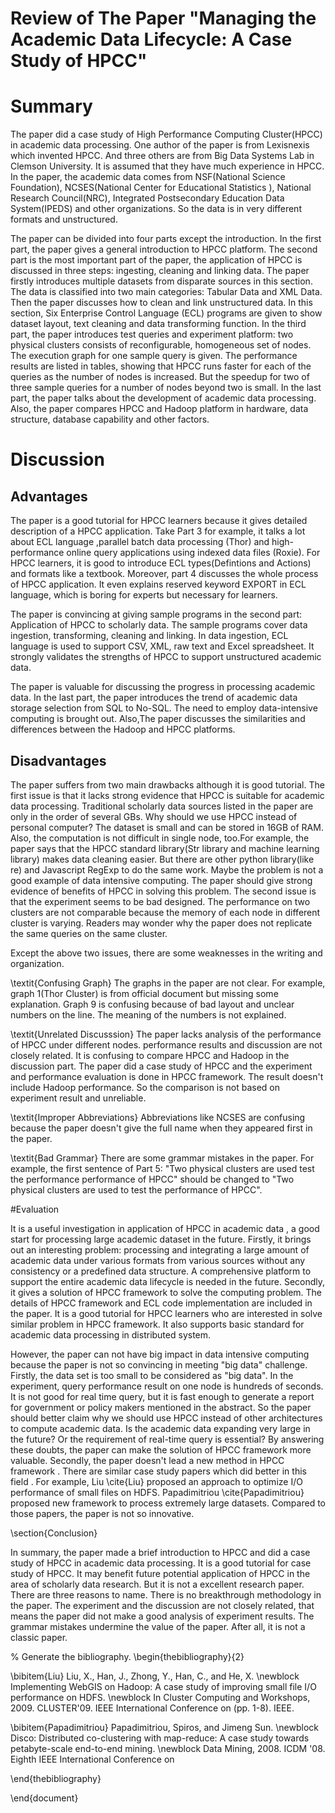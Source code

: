 # Review of The Paper "Managing the Academic Data Lifecycle: A Case Study of HPCC"



# Summary
The paper did a case study of High Performance Computing Cluster(HPCC) in academic data processing. One author of the paper is from Lexisnexis which invented HPCC. And three others are from Big Data Systems Lab in Clemson University. It is assumed that they have much experience in HPCC. In the paper, the academic data comes from NSF(National Science Foundation), NCSES(National Center for Educational Statistics ), National Research Council(NRC), Integrated Postsecondary Education Data System(IPEDS) and other organizations. So the data is in very different formats and unstructured.

The paper can be divided into four parts except the introduction. In the first part, the paper gives a general introduction to HPCC platform. The second part is the most important part of the paper, the application of HPCC is discussed in three steps: ingesting, cleaning and linking data. The paper firstly introduces multiple datasets from disparate sources in this section. The data is classified into two main categories: Tabular Data and XML Data. Then the paper discusses how to clean and link unstructured data. In this section, Six Enterprise Control Language (ECL) programs are given to show dataset layout, text cleaning and data transforming function. In the third part, the paper introduces test queries and experiment platform: two physical clusters consists of reconfigurable, homogeneous set of nodes. The execution graph for one sample query is given. The performance results are listed in tables, showing that HPCC runs faster for each of the queries as the number of nodes is increased. But the speedup for two of three sample queries for a number of nodes beyond two is small. In the last part, the paper talks about the development of academic data processing. Also, the paper compares HPCC and Hadoop platform in hardware, data structure, database capability and other factors.


# Discussion
## Advantages

The paper is a good tutorial for HPCC learners because it gives detailed description of a HPCC application. Take Part 3 for example, it talks a lot about ECL language ,parallel batch data processing (Thor) and high-performance online query applications using indexed data files (Roxie). For HPCC learners, it is good to introduce ECL types(Defintions and Actions) and formats like a textbook. Moreover, part 4 discusses the whole process of HPCC application. It even explains reserved keyword EXPORT in ECL language, which is boring for experts but necessary for learners.

The paper is convincing at giving sample programs in the second part: Application of HPCC to scholarly data. The sample programs cover data ingestion, transforming, cleaning and linking. In data ingestion, ECL language is used to support CSV, XML, raw text and Excel spreadsheet. It strongly validates the strengths of HPCC to support unstructured academic data.

The paper is valuable for discussing the progress in processing academic data. In the last part, the paper introduces the trend of academic data storage selection from SQL to No-SQL. The need to employ data-intensive computing is brought out. Also,The paper discusses the similarities and differences between the Hadoop and HPCC platforms.

## Disadvantages

The paper suffers from two main drawbacks although it is good tutorial. The first issue is that it lacks strong evidence that HPCC is suitable for academic data processing. Traditional scholarly data sources listed in the paper are only in the order of several GBs. Why should we use HPCC instead of personal computer? The dataset is small and can be stored in 16GB of RAM. Also, the computation is not difficult in single node, too.For example, the paper says that the HPCC standard library(Str library and machine learning library) makes data cleaning easier. But there are other python library(like re) and Javascript RegExp to do the same work. Maybe the problem is not a good example of data intensive computing. The paper should give strong evidence of benefits of HPCC in solving this problem. The second issue is that the experiment seems to be bad designed. The performance on two clusters are not comparable because the memory of each node in different cluster is varying. Readers may wonder why the paper does not replicate the same queries on the same cluster.

Except the above two issues, there are some weaknesses in the writing and organization.

\textit{Confusing Graph} The graphs in the paper are not clear. For example, graph 1(Thor Cluster) is from official document but missing some explanation. Graph 9 is confusing because of bad layout and unclear numbers on the line. The meaning of the numbers is not explained.

\textit{Unrelated Discusssion} The paper lacks analysis of the performance of HPCC under different nodes. performance results and discussion are not closely related. It is confusing to compare HPCC and Hadoop in the discussion part. The paper did a case study of HPCC and the experiment and performance evaluation is done in HPCC framework. The result doesn't include Hadoop performance. So the comparison is not based on experiment result and unreliable.

\textit{Improper Abbreviations} Abbreviations like NCSES are confusing because the paper doesn't give the full name when they appeared first in the paper.

\textit{Bad Grammar} There are some grammar mistakes in the paper. For example, the first sentence of Part 5: "Two physical clusters are used test the performance performance of HPCC" should be changed to "Two physical clusters are used to test the performance of HPCC". 

#Evaluation

It is a useful investigation in application of HPCC in academic data , a good start for processing large academic dataset in the future. Firstly, it brings out an interesting problem: processing and integrating a large amount of academic data under various formats from various sources without any consistency or a predefined data structure. A comprehensive platform to support the entire academic data lifecycle is needed in the future. Secondly, it gives a solution of HPCC framework to solve the computing problem. The details of HPCC framework and ECL code implementation are included in the paper. It is a good tutorial for HPCC learners who are interested in solve similar problem in HPCC framework. It also supports basic standard for academic data processing in distributed system.

However, the paper can not have big impact in data intensive computing because the paper is not so convincing in meeting "big data" challenge. Firstly, the data set is too small to be considered as "big data". In the experiment, query performance result on one node is hundreds of seconds. It is not good for real time query, but it is fast enough to generate a report for government or policy makers mentioned in the abstract. So the paper should better claim why we should use HPCC instead of other architectures to compute academic data. Is the academic data expanding very large in the future? Or the requirement of real-time query is essential? By answering these doubts, the paper can make the solution of HPCC framework more valuable. Secondly, the paper doesn't lead a new method in HPCC framework . There are similar case study papers which did better in this field . For example, Liu \cite{Liu} proposed an approach to optimize I/O performance of small files on HDFS. Papadimitriou \cite{Papadimitriou} proposed new framework to process extremely large datasets. Compared to those papers, the paper is not so innovative.


\section{Conclusion}

In summary, the paper made a brief introduction to HPCC and did a case study of HPCC in academic data processing. It is a good tutorial for case study of HPCC. It may benefit future potential application of HPCC in the area of scholarly data research. But it is not a excellent research paper. There are three reasons to name. There is no breakthrough methodology in the paper. The experiment and the discussion are not closely related, that means the paper did not make a good analysis of experiment results. The grammar mistakes undermine the value of the paper. After all, it is not a classic paper.

% Generate the bibliography.
\begin{thebibliography}{2}

\bibitem{Liu}
Liu, X., Han, J., Zhong, Y., Han, C., and He, X.
\newblock Implementing WebGIS on Hadoop: A case study of improving small file I/O performance on HDFS.
\newblock In Cluster Computing and Workshops, 2009. CLUSTER'09. IEEE International Conference on (pp. 1-8). IEEE.


\bibitem{Papadimitriou}
Papadimitriou, Spiros, and Jimeng Sun.
\newblock Disco: Distributed co-clustering with map-reduce: A case study towards petabyte-scale end-to-end mining.
\newblock Data Mining, 2008. ICDM '08. Eighth IEEE International Conference on



\end{thebibliography}


\end{document}
